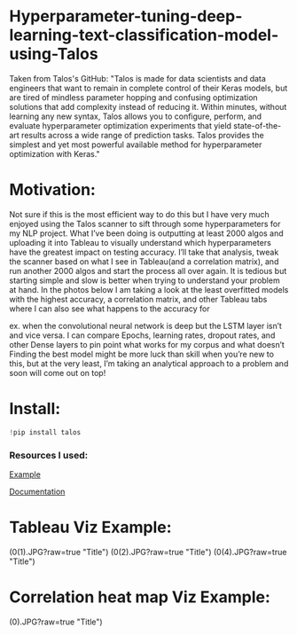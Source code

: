 # Hyperparameter-tuning-deep-learning-text-classification-model-using-Talos
Taken from Talos's GitHub: "Talos is made for data scientists and data engineers that want to remain in complete control of their Keras models, but are tired of mindless parameter hopping and confusing optimization solutions that add complexity instead of reducing it. Within minutes, without learning any new syntax, Talos allows you to configure, perform, and evaluate hyperparameter optimization experiments that yield state-of-the-art results across a wide range of prediction tasks. Talos provides the simplest and yet most powerful available method for hyperparameter optimization with Keras."


# **Motivation**:
Not sure if this is the most efficient way to do this but I have very much enjoyed using the Talos scanner to sift through some hyperparameters for my NLP project.
What I’ve been doing is outputting at least 2000 algos and uploading it into Tableau to visually understand which hyperparameters have the greatest impact on testing accuracy. I’ll take that analysis, tweak the scanner based on what I see in Tableau(and a correlation matrix), and run another 2000 algos and start the process all over again.
It is tedious but starting simple and slow is better when trying to understand your problem at hand. In the photos below I am taking a look at the least overfitted models with the highest accuracy, a correlation matrix, and other Tableau tabs where I can also see what happens to the accuracy for 

ex. when the convolutional neural network is deep but the LSTM layer isn’t and vice versa.
I can compare Epochs, learning rates, dropout rates, and other Dense layers to pin point what works for my corpus and what doesn’t
Finding the best model might be more luck than skill when you’re new to this, but at the very least, I’m taking an analytical approach to a problem and soon will come out on top!


# **Install**:
``` python
!pip install talos
```


###  Resources I used:

[Example](https://towardsdatascience.com/hyperparameter-optimization-with-keras-b82e6364ca53)  

[Documentation](https://autonomio.github.io/talos/)

# **Tableau Viz Example**:
(0(1).JPG?raw=true "Title")
(0(2).JPG?raw=true "Title")
(0(4).JPG?raw=true "Title")

# **Correlation heat map Viz Example**:
(0).JPG?raw=true "Title")

